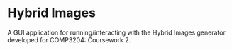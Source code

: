 # Hybrid Images

A GUI application for running/interacting with the Hybrid Images generator developed for COMP3204: Coursework 2.
